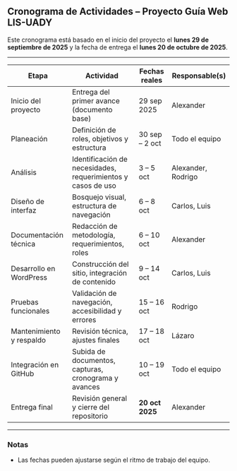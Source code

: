## Cronograma de Actividades – Proyecto Guía Web LIS-UADY

Este cronograma está basado en el inicio del proyecto el **lunes 29 de septiembre de 2025** y la fecha de entrega el **lunes 20 de octubre de 2025**.

---

| **Etapa** | **Actividad** | **Fechas reales** | **Responsable(s)** |
|-----------|----------------|-------------------|---------------------|
| Inicio del proyecto | Entrega del primer avance (documento base) | 29 sep 2025 | Alexander |
| Planeación | Definición de roles, objetivos y estructura | 30 sep – 2 oct | Todo el equipo |
| Análisis | Identificación de necesidades, requerimientos y casos de uso | 3 – 5 oct | Alexander, Rodrigo |
| Diseño de interfaz | Bosquejo visual, estructura de navegación | 6 – 8 oct | Carlos, Luis |
| Documentación técnica | Redacción de metodología, requerimientos, roles | 6 – 10 oct | Alexander |
| Desarrollo en WordPress | Construcción del sitio, integración de contenido | 9 – 14 oct | Carlos, Luis |
| Pruebas funcionales | Validación de navegación, accesibilidad y errores | 15 – 16 oct | Rodrigo |
| Mantenimiento y respaldo | Revisión técnica, ajustes finales | 17 – 18 oct | Lázaro |
| Integración en GitHub | Subida de documentos, capturas, cronograma y avances | 10 – 19 oct | Todo el equipo |
| Entrega final | Revisión general y cierre del repositorio | **20 oct 2025** | Alexander |

---

###  Notas
- Las fechas pueden ajustarse según el ritmo de trabajo del equipo.  



